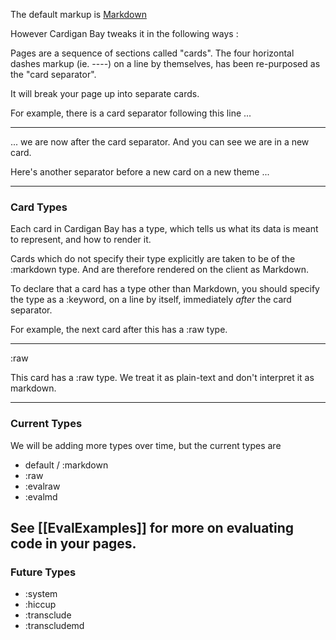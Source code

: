 
The default markup is [Markdown](https://daringfireball.net/projects/markdown/syntax)


However Cardigan Bay tweaks it in the following ways :

Pages are a sequence of sections called "cards". The four horizontal dashes markup (ie. -<!-->-<!-->-<!-->-) on a line by themselves, has been re-purposed as the "card separator".

It will break your page up into separate cards.

For example, there is a card separator following this line ...

----

... we are now after the card separator. And you can see we are in a new card.

Here's another separator before a new card on a new theme ...

----

### Card Types

Each card in Cardigan Bay has a type, which tells us what its data is meant to represent, and how to render it. 

Cards which do not specify their type explicitly are taken to be of the :markdown type. And are therefore rendered on the client as Markdown.


To declare that a card has a type other than Markdown, you should specify the type as a :keyword, on a line by itself, immediately *after* the card separator.

For example, the next card after this has a :raw type.

----
:raw

This card has a :raw type. We treat it as plain-text and don't interpret it as markdown.

----

### Current Types

We will be adding more types over time, but the current types are 

* default / :markdown
* :raw
* :evalraw
* :evalmd

See [[EvalExamples]] for more on evaluating code in your pages.
----

### Future Types
* :system
* :hiccup
* :transclude
* :transcludemd

